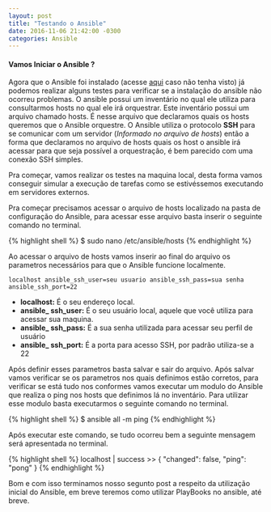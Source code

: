 ```yaml
---
layout: post
title: "Testando o Ansible"
date: 2016-11-06 21:42:00 -0300
categories: Ansible
---
```


#### **Vamos Iniciar o Ansible ?**

Agora que o Ansible foi instalado (acesse [aqui](http://danielsilva.net.br/2016/instalando-ansible-centos-e-ubuntu/) caso não tenha visto) já podemos realizar alguns testes para verificar se a instalação do ansible não ocorreu problemas.
O ansible possui um inventário no qual ele utiliza para consultarmos hosts no qual ele irá orquestrar. Este inventário possui um arquivo chamado hosts. É nesse arquivo que declaramos quais os hosts queremos que o Ansible orquestre.
O Ansible utiliza o protocolo **SSH** para se comunicar com um servidor (*Informado no arquivo de hosts*) então a forma que declaramos no arquivo de hosts quais os host o ansible irá acessar para que seja possível a orquestração, é bem parecido com uma conexão SSH simples.

Pra começar, vamos realizar os testes na maquina local, desta forma vamos conseguir simular a execução de tarefas como se estivéssemos executando em servidores externos.

Pra começar precisamos acessar o arquivo de hosts localizado na pasta de configuração do Ansible, para acessar esse arquivo basta inserir o seguinte comando no terminal.

{% highlight shell %}
$ sudo nano /etc/ansible/hosts
{% endhighlight %} 

Ao acessar o arquivo de hosts vamos inserir ao final do arquivo os parametros necessários para que o Ansible funcione localmente.

`localhost ansible_ssh_user=seu usuario ansible_ssh_pass=sua senha ansible_ssh_port=22`

* **localhost:** É o seu endereço local.
* **ansible_ ssh_user:** É o seu usuário local, aquele que você utiliza para acessar sua maquina.
* **ansible_ ssh_pass:** É a sua senha utilizada para acessar seu perfil de usuário
* **ansible_ ssh_port:** É a porta para acesso SSH, por padrão utiliza-se a 22

Após definir esses parametros basta salvar e sair do arquivo. Após salvar vamos verificar se os parametros nos quais definimos estão corretos, para verificar se está tudo nos conformes vamos executar um modulo do Ansible que realiza o ping nos hosts que definimos lá no inventário.
Para utilizar esse modulo basta executarmos o seguinte comando no terminal.

{% highlight shell %}
$ ansible all -m ping
{% endhighlight %}

Após executar este comando, se tudo ocorreu bem a seguinte mensagem será apresentada no terminal.

{% highlight shell %}
localhost | success >> {
    "changed": false, 
    "ping": "pong"
}
{% endhighlight %}

Bom e com isso terminamos nosso segunto post a respeito da utilização inicial do Ansible, em breve teremos como utilizar PlayBooks no ansible, até breve.
